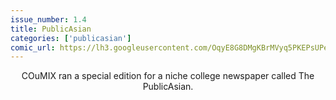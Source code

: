 ```yaml
---
issue_number: 1.4
title: PublicAsian
categories: ['publicasian']
comic_url: https://lh3.googleusercontent.com/OqyE8G8DMgKBrMVyq5PKEPsUPenESAinJS-uecAnWfRNhZ2mO5oOBS7guj7qfPe_h2YsD4DnwKEq1PEqPRIEJSzETDTdUQS3yM9cGe1FI34xWLZGFzXy2Rprgz5IXWH5d7FHFfUwuA=w1200
---
```


<center>COuMIX ran a special edition for a niche college newspaper called The PublicAsian.</center>